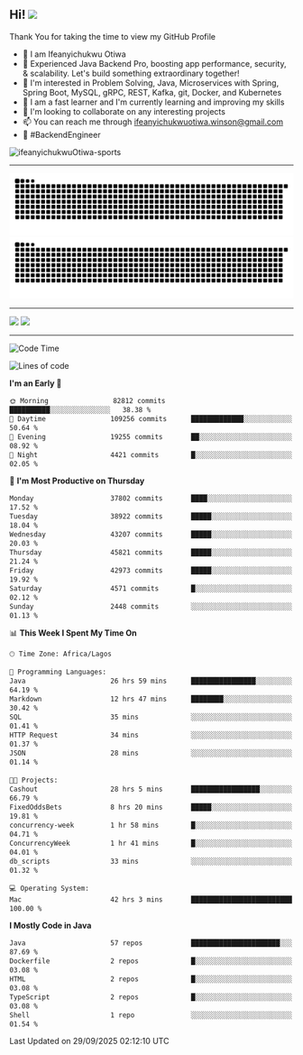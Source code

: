 <!-- BLOG-POST-LIST:START --><!-- BLOG-POST-LIST:END -->

## Hi! <img src="https://media.giphy.com/media/hvRJCLFzcasrR4ia7z/giphy.gif" width="4%"> 

Thank You for taking the time to view my GitHub Profile

- 👋 I am Ifeanyichukwu Otiwa
- 🚀 Experienced Java Backend Pro, boosting app performance, security, & scalability. Let's build something extraordinary together!
- 👀 I'm interested in Problem Solving, Java, Microservices with Spring, Spring Boot, MySQL, gRPC, REST, Kafka, git, Docker, and Kubernetes
- 🌱 I am a fast learner and I'm currently learning and improving my skills
- 💞️ I'm looking to collaborate on any interesting projects
- 📫 You can reach me through ifeanyichukwuotiwa.winson@gmail.com
- 🚀 #BackendEngineer

<p align="left" marginTop="10px"> <img src="https://komarev.com/ghpvc/?username=ifeanyichukwuOtiwa-sports&label=Profile%20views&color=0e75b6&style=for-the-badge" alt="ifeanyichukwuOtiwa-sports" /> </p>

***

<!--🐍📈SNAKEGRAPH / 🌐WEBSITE: https://github.com/Platane/snk -->
![github contribution grid snake animation](https://raw.githubusercontent.com/ifeanyichukwuOtiwa-sports/ifeanyichukwuOtiwa-sports/output/github-contribution-grid-snake-dark.svg#gh-dark-mode-only)![github contribution grid snake animation](https://raw.githubusercontent.com/ifeanyichukwuOtiwa-sports/ifeanyichukwuOtiwa-sports/output/github-contribution-grid-snake.svg#gh-light-mode-only)

***

<p float="left">
  <img float="left" src="https://github-readme-stats.vercel.app/api?username=ifeanyichukwuOtiwa-sports&count_private=true&include_all_commits=true&theme=react&show_icons=true" />
  <img float="right" src="https://github-readme-stats.vercel.app/api/top-langs/?username=ifeanyichukwuOtiwa-sports&layout=compact&show_icons=true&theme=react" /> 
</p>

***



<!--START_SECTION:waka-->
![Code Time](http://img.shields.io/badge/Code%20Time-4%2C275%20hrs%2059%20mins-blue)

![Lines of code](https://img.shields.io/badge/From%20Hello%20World%20I%27ve%20Written-61.3%20million%20lines%20of%20code-blue)

**I'm an Early 🐤** 

```text
🌞 Morning                82812 commits       ██████████░░░░░░░░░░░░░░░   38.38 % 
🌆 Daytime                109256 commits      █████████████░░░░░░░░░░░░   50.64 % 
🌃 Evening                19255 commits       ██░░░░░░░░░░░░░░░░░░░░░░░   08.92 % 
🌙 Night                  4421 commits        █░░░░░░░░░░░░░░░░░░░░░░░░   02.05 % 
```
📅 **I'm Most Productive on Thursday** 

```text
Monday                   37802 commits       ████░░░░░░░░░░░░░░░░░░░░░   17.52 % 
Tuesday                  38922 commits       █████░░░░░░░░░░░░░░░░░░░░   18.04 % 
Wednesday                43207 commits       █████░░░░░░░░░░░░░░░░░░░░   20.03 % 
Thursday                 45821 commits       █████░░░░░░░░░░░░░░░░░░░░   21.24 % 
Friday                   42973 commits       █████░░░░░░░░░░░░░░░░░░░░   19.92 % 
Saturday                 4571 commits        █░░░░░░░░░░░░░░░░░░░░░░░░   02.12 % 
Sunday                   2448 commits        ░░░░░░░░░░░░░░░░░░░░░░░░░   01.13 % 
```


📊 **This Week I Spent My Time On** 

```text
🕑︎ Time Zone: Africa/Lagos

💬 Programming Languages: 
Java                     26 hrs 59 mins      ████████████████░░░░░░░░░   64.19 % 
Markdown                 12 hrs 47 mins      ████████░░░░░░░░░░░░░░░░░   30.42 % 
SQL                      35 mins             ░░░░░░░░░░░░░░░░░░░░░░░░░   01.41 % 
HTTP Request             34 mins             ░░░░░░░░░░░░░░░░░░░░░░░░░   01.37 % 
JSON                     28 mins             ░░░░░░░░░░░░░░░░░░░░░░░░░   01.14 % 

🐱‍💻 Projects: 
Cashout                  28 hrs 5 mins       █████████████████░░░░░░░░   66.79 % 
FixedOddsBets            8 hrs 20 mins       █████░░░░░░░░░░░░░░░░░░░░   19.81 % 
concurrency-week         1 hr 58 mins        █░░░░░░░░░░░░░░░░░░░░░░░░   04.71 % 
ConcurrencyWeek          1 hr 41 mins        █░░░░░░░░░░░░░░░░░░░░░░░░   04.01 % 
db_scripts               33 mins             ░░░░░░░░░░░░░░░░░░░░░░░░░   01.32 % 

💻 Operating System: 
Mac                      42 hrs 3 mins       █████████████████████████   100.00 % 
```

**I Mostly Code in Java** 

```text
Java                     57 repos            ██████████████████████░░░   87.69 % 
Dockerfile               2 repos             █░░░░░░░░░░░░░░░░░░░░░░░░   03.08 % 
HTML                     2 repos             █░░░░░░░░░░░░░░░░░░░░░░░░   03.08 % 
TypeScript               2 repos             █░░░░░░░░░░░░░░░░░░░░░░░░   03.08 % 
Shell                    1 repo              ░░░░░░░░░░░░░░░░░░░░░░░░░   01.54 % 
```




 Last Updated on 29/09/2025 02:12:10 UTC
<!--END_SECTION:waka-->

<!--
<p align="center">
![trophy](https://github-profile-trophy.vercel.app/?username=ifeanyichukwuOtiwa-sports&theme=onedark) (https://github.com/ryo-ma/github-profile-trophy)
</p>
-->

<!---
ifeanyi-otiwa/ifeanyi-otiwa is a ✨ special ✨ repository because its `README.md` (this file) appears on your GitHub profile.
You can click the Preview link to take a look at your changes.
--->

